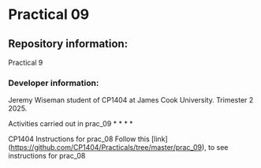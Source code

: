 # Practical 09

## Repository information:
Practical 9

### Developer information:
Jeremy Wiseman student of CP1404 at James Cook University. Trimester 2 2025.

Activities carried out in prac_09
*
*
*
*


CP1404 Instructions for prac_08
Follow this [link] (https://github.com/CP1404/Practicals/tree/master/prac_09), to see instructions for prac_08